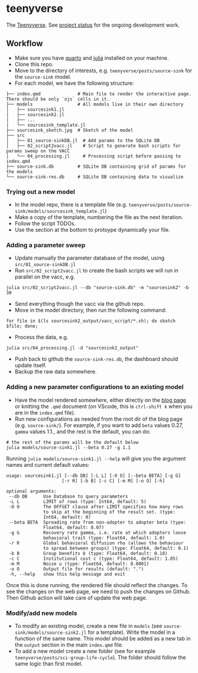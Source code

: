 # teenyverse
The [Teenyverse](https://rickandmorty.fandom.com/wiki/Teenyverse). See [project status](https://github.com/users/jstonge/projects/7) for the ongoing development work.

## Workflow 

 - Make sure you have [quarto](https://quarto.org/docs/get-started/) and [julia](https://julialang.org/downloads/) installed on your machine.
 - Clone this repo.
 - Move to the directory of interests, e.g. `teenyverse/posts/source-sink` for the `source-sink` model.
 - For each model, we have the following structure:
 
```shell
├── index.qmd              # Main file to render the interactive page. There should be only `ojs` cells in it.
├── models                 # All models live in their own directory
│   ├── sourcesink1.jl
│   ├── sourcesink2.jl
|   ├── ...
|   └── sourcesink_template.jl
├── sourcesink_sketch.jpg  # Sketch of the model
├── src
│   ├── 01_source-sinkDB.jl  # Add params to the SQLite DB
│   ├── 02_script2vacc.jl    # Script to generate bash scripts for params sweep on the VACC
│   └── 04_processing.jl     # Processing script before passing to index.qmd
├── source-sink.db         # SQLite DB containing grid of params for the models 
└── source-sink-res.db     # SQLite DB containing data to visualize
```
### Trying out a new model

 - In the model repo, there is a template file (e.g. `teenyverse/posts/source-sink/models/sourcesink_template.jl`)
 - Make a copy of the template, numbering the file as the next iteration.
 - Follow the script TODOs.
 - Use the section at the bottom to protoype dynamically your file.

### Adding a parameter sweep

 - Update manually the parameter database of the model, using `src/01_source-sinkDB.jl`
 - Run `src/02_script2vacc.jl` to create the bash scripts we will run in parallel on the vacc, e.g.
```shell
julia src/02_script2vacc.jl --db "source-sink.db" -m "sourcesink2" -b 30
```
 - Send everything though the vacc via the github repo.
 - Move in the model directory, then run the following command:
```shell
for file in $(ls sourcesink2_output/vacc_script/*.sh); do sbatch $file; done;
```
 - Process the data, e.g.
```
julia src/04_processing.jl -d "sourcesink2_output"
```
 - Push back to github the `source-sink-res.db`, the dashboard should update itself.
 - Backup the raw data somewhere.


### Adding a new parameter configurations to an existing model
 
 - Have the model rendered somewhere, either directly on the [blog page](https://jstonge.github.io/teenyverse/posts/source-sink/) or knitting the `.qmd` document  (on VScode, this is `ctrl-shift k` when you are in the `index.qmd` file). 
 - Run new configurations as needed from the root dir of the blog page (e.g. `source-sink/`). For example, if you want to add `beta` values 0.27, `gamma` values 1.1., and the rest is the default,  you can do:
 
 ```shell
 # the rest of the params will be the default below
 julia models/source-sink1.jl --beta 0.27 -g 1.1 
 ```
 
 Running `julia models/source-sink1.jl --help` will give you the argument names and current default values:
 
 ```shell
 usage: sourcesink1.jl [--db DB] [-L L] [-O O] [--beta BETA] [-g G]
                      [-r R] [-b B] [-c C] [-m M] [-o O] [-h]

optional arguments:
  --db DB      Use Database to query parameters
  -L L         LIMIT of rows (type: Int64, default: 5)
  -O O         The OFFSET clause after LIMIT specifies how many rows
               to skip at the beginning of the result set. (type:
               Int64, default: 0)
  --beta BETA  Spreading rate from non-adopter to adopter beta (type:
               Float64, default: 0.07)
  -g G         Recovery rate gamma, i.e. rate at which adopters loose
               behavioral trait (type: Float64, default: 1.0)
  -r R         Global behavioral diffusion rho (allows the behaviour
               to spread between groups) (type: Float64, default: 0.1)
  -b B         Group benefits b (type: Float64, default: 0.18)
  -c C         Institutional cost c (type: Float64, default: 1.05)
  -m M         Noise u (type: Float64, default: 0.0001)
  -o O         Output file for results (default: ".")
  -h, --help   show this help message and exit
 ```
 Once this is done running, the rendered file should reflect the changes. To see the changes on the web page, we need to push the changes on Github. Then Github action will take care of update the web page.

### Modify/add new models

 - To modify an existing model, create a new file in `models` (see `source-sink/models/source-sink2.jl` for a template). Write the model in a function of the same name. This model should be added as a new tab in the `output` section in the main `index.qmd` file.
 - To add a new model create a new folder (see for example `teenyverse/posts/sci-group-life-cycle`). The folder should follow the same logic than first model.
